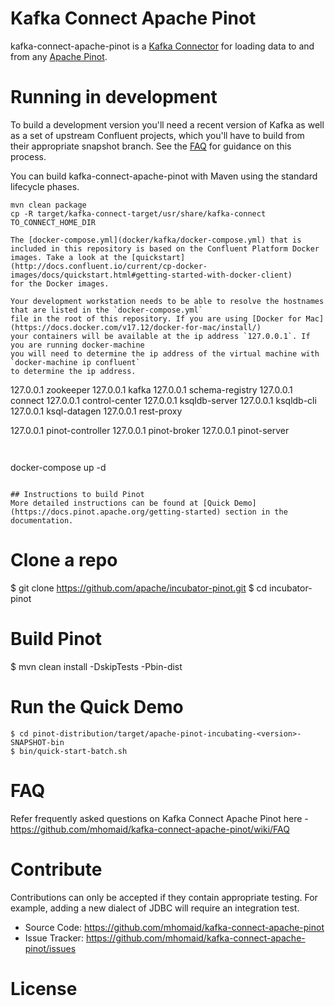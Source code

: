 # Kafka Connect Apache Pinot

kafka-connect-apache-pinot is a [Kafka Connector](http://kafka.apache.org/documentation.html#connect)
for loading data to and from any [Apache Pinot](https://pinot.apache.org/).

# Running in development
To build a development version you'll need a recent version of Kafka as well as a set of upstream Confluent projects, 
which you'll have to build from their appropriate snapshot branch. See the [FAQ](https://github.com/mhomaid/kafka-connect-apache-pinot/wiki/FAQ)
for guidance on this process.

You can build kafka-connect-apache-pinot with Maven using the standard lifecycle phases.

```
mvn clean package
cp -R target/kafka-connect-target/usr/share/kafka-connect  TO_CONNECT_HOME_DIR

The [docker-compose.yml](docker/kafka/docker-compose.yml) that is included in this repository is based on the Confluent Platform Docker
images. Take a look at the [quickstart](http://docs.confluent.io/current/cp-docker-images/docs/quickstart.html#getting-started-with-docker-client)
for the Docker images. 

Your development workstation needs to be able to resolve the hostnames that are listed in the `docker-compose.yml` 
file in the root of this repository. If you are using [Docker for Mac](https://docs.docker.com/v17.12/docker-for-mac/install/)
your containers will be available at the ip address `127.0.0.1`. If you are running docker-machine
you will need to determine the ip address of the virtual machine with `docker-machine ip confluent`
to determine the ip address.

```
127.0.0.1 zookeeper
127.0.0.1 kafka
127.0.0.1 schema-registry
127.0.0.1 connect
127.0.0.1 control-center
127.0.0.1 ksqldb-server
127.0.0.1 ksqldb-cli
127.0.0.1 ksql-datagen
127.0.0.1 rest-proxy

127.0.0.1 pinot-controller
127.0.0.1 pinot-broker
127.0.0.1 pinot-server

```


```
docker-compose up -d
```

## Instructions to build Pinot
More detailed instructions can be found at [Quick Demo](https://docs.pinot.apache.org/getting-started) section in the documentation.
```
# Clone a repo
$ git clone https://github.com/apache/incubator-pinot.git
$ cd incubator-pinot

# Build Pinot
$ mvn clean install -DskipTests -Pbin-dist

# Run the Quick Demo
```
$ cd pinot-distribution/target/apache-pinot-incubating-<version>-SNAPSHOT-bin
$ bin/quick-start-batch.sh
```

# FAQ

Refer frequently asked questions on Kafka Connect Apache Pinot here -
https://github.com/mhomaid/kafka-connect-apache-pinot/wiki/FAQ

# Contribute

Contributions can only be accepted if they contain appropriate testing. For example, adding a new dialect of JDBC will require an integration test.

- Source Code: https://github.com/mhomaid/kafka-connect-apache-pinot
- Issue Tracker: https://github.com/mhomaid/kafka-connect-apache-pinot/issues

# License
